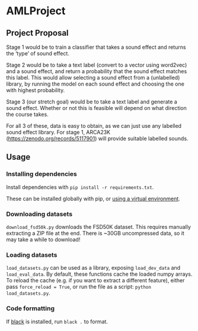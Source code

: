 # AMLProject

## Project Proposal

Stage 1 would be to train a classifier that takes a sound effect and returns the ‘type’ of sound effect.

Stage 2 would be to take a text label (convert to a vector using word2vec) and a sound effect, and return a probability that the sound effect matches this label. This would allow selecting a sound effect from a (unlabelled) library, by running the model on each sound effect and choosing the one with highest probability.

Stage 3 (our stretch goal) would be to take a text label and generate a sound effect. Whether or not this is feasible will depend on what direction the course takes.

For all 3 of these, data is easy to obtain, as we can just use any labelled sound effect library. For stage 1, ARCA23K (https://zenodo.org/records/5117901) will provide suitable labelled sounds.

## Usage

### Installing dependencies

Install dependencies with `pip install -r requirements.txt`.

These can be installed globally with pip, or [using a virtual environment](https://packaging.python.org/en/latest/guides/installing-using-pip-and-virtual-environments/).

### Downloading datasets

`download_fsd50k.py` downloads the FSD50K dataset. This requires manually extracting a ZIP file at the end. There is ~30GB uncompressed data, so it may take a while to download!

### Loading datasets

`load_datasets.py` can be used as a library, exposing `load_dev_data` and `load_eval_data`. By default, these functions cache the loaded numpy arrays. To reload the cache (e.g. if you want to extract a different feature), either pass `force_reload = True`, or run the file as a script: `python load_datasets.py`.

### Code formatting

If [black](https://black.readthedocs.io/en/stable/) is installed, run `black .` to format.
